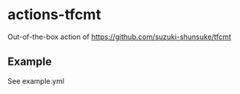 # actions-tfcmt

Out-of-the-box action of https://github.com/suzuki-shunsuke/tfcmt

## Example

See example.yml
